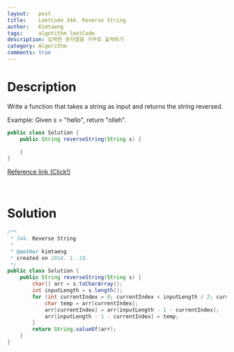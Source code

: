 ```yaml
---
layout:   post
title:    LeetCode 344. Reverse String
author:   Kimtaeng
tags: 	  algotithm leetCode
description: 입력한 문자열을 거꾸로 출력하기
category: Algorithm
comments: true
---
```


# Description
Write a function that takes a string as input and returns the string reversed.

Example:
Given s = "hello", return "olleh".

```java
public class Solution {
    public String reverseString(String s) {
        
    }
}
```

<a href="https://leetcode.com/problems/reverse-string/description/"
target="_blank" rel="nofollow">Reference link (Click!)</a>

<br/>

# Solution
```java
/**
 * 344. Reverse String
 *
 * @author kimtaeng
 * created on 2018. 1. 10.
 */
public class Solution {
    public String reverseString(String s) {
        char[] arr = s.toCharArray();
        int inputLength = s.length();
        for (int currentIndex = 0; currentIndex < inputLength / 2; currentIndex++) {
            char temp = arr[currentIndex];
            arr[currentIndex] = arr[inputLength - 1 - currentIndex];
            arr[inputLength - 1 - currentIndex] = temp;
        }
        return String.valueOf(arr);
    }
}
```